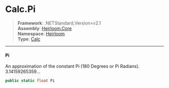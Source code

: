 # Calc.Pi

> **Framework**: .NETStandard,Version=v2.1  
> **Assembly**: [Heirloom.Core][0]  
> **Namespace**: [Heirloom][0]  
> **Type**: [Calc][1]  

--------------------------------------------------------------------------------

#### Pi

An approximation of the constant Pi (180 Degrees or Pi Radians).  
 3.14159265359...

```cs
public static float Pi
```

[0]: ..\Heirloom.Core.md
[1]: Heirloom.Calc.md
